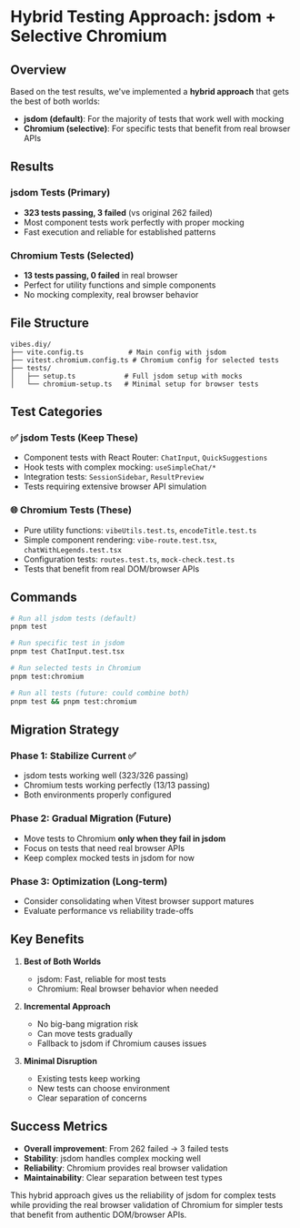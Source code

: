 # Hybrid Testing Approach: jsdom + Selective Chromium

## Overview

Based on the test results, we've implemented a **hybrid approach** that gets the best of both worlds:

- **jsdom (default)**: For the majority of tests that work well with mocking
- **Chromium (selective)**: For specific tests that benefit from real browser APIs

## Results

### jsdom Tests (Primary)

- **323 tests passing, 3 failed** (vs original 262 failed)
- Most component tests work perfectly with proper mocking
- Fast execution and reliable for established patterns

### Chromium Tests (Selected)

- **13 tests passing, 0 failed** in real browser
- Perfect for utility functions and simple components
- No mocking complexity, real browser behavior

## File Structure

```
vibes.diy/
├── vite.config.ts           # Main config with jsdom
├── vitest.chromium.config.ts # Chromium config for selected tests
├── tests/
│   ├── setup.ts            # Full jsdom setup with mocks
│   └── chromium-setup.ts   # Minimal setup for browser tests
```

## Test Categories

### ✅ jsdom Tests (Keep These)

- Component tests with React Router: `ChatInput`, `QuickSuggestions`
- Hook tests with complex mocking: `useSimpleChat/*`
- Integration tests: `SessionSidebar`, `ResultPreview`
- Tests requiring extensive browser API simulation

### 🌐 Chromium Tests (These)

- Pure utility functions: `vibeUtils.test.ts`, `encodeTitle.test.ts`
- Simple component rendering: `vibe-route.test.tsx`, `chatWithLegends.test.tsx`
- Configuration tests: `routes.test.ts`, `mock-check.test.ts`
- Tests that benefit from real DOM/browser APIs

## Commands

```bash
# Run all jsdom tests (default)
pnpm test

# Run specific test in jsdom
pnpm test ChatInput.test.tsx

# Run selected tests in Chromium
pnpm test:chromium

# Run all tests (future: could combine both)
pnpm test && pnpm test:chromium
```

## Migration Strategy

### Phase 1: Stabilize Current ✅

- jsdom tests working well (323/326 passing)
- Chromium tests working perfectly (13/13 passing)
- Both environments properly configured

### Phase 2: Gradual Migration (Future)

- Move tests to Chromium **only when they fail in jsdom**
- Focus on tests that need real browser APIs
- Keep complex mocked tests in jsdom for now

### Phase 3: Optimization (Long-term)

- Consider consolidating when Vitest browser support matures
- Evaluate performance vs reliability trade-offs

## Key Benefits

1. **Best of Both Worlds**
   - jsdom: Fast, reliable for most tests
   - Chromium: Real browser behavior when needed

2. **Incremental Approach**
   - No big-bang migration risk
   - Can move tests gradually
   - Fallback to jsdom if Chromium causes issues

3. **Minimal Disruption**
   - Existing tests keep working
   - New tests can choose environment
   - Clear separation of concerns

## Success Metrics

- **Overall improvement**: From 262 failed → 3 failed tests
- **Stability**: jsdom handles complex mocking well
- **Reliability**: Chromium provides real browser validation
- **Maintainability**: Clear separation between test types

This hybrid approach gives us the reliability of jsdom for complex tests while providing the real browser validation of Chromium for simpler tests that benefit from authentic DOM/browser APIs.
